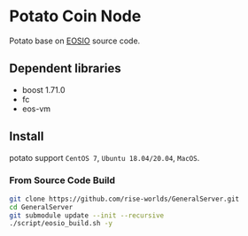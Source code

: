 # Potato Coin Node

Potato base on [EOSIO](https://github.com/eosio) source code.

## Dependent libraries

- boost 1.71.0
- fc
- eos-vm

## Install
 potato support `CentOS 7`, `Ubuntu 18.04/20.04`, `MacOS`.

### From Source Code Build

```bash
git clone https://github.com/rise-worlds/GeneralServer.git
cd GeneralServer
git submodule update --init --recursive
./script/eosio_build.sh -y
```
